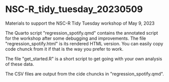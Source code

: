 # NSC-R_tidy_tuesday_20230509
Materials to support the NSC-R Tidy Tuesday workshop of May 9, 2023

The Quarto script "regression_spotify.qmd" contains the annotated script for the workshop after some debugging and improvements.
The file "regression_spotify.html" is its rendered HTML version. You can easily copy code chunck from it if that is the way you prefer to work.

The file "get_started.R" is a short script to get going with your own analysis of these data.

The CSV files are output from the cide chuncks in "regression_spotify.qmd".
